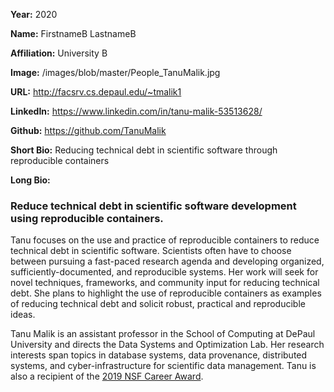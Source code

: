 **Year:** 2020

**Name:** FirstnameB LastnameB

**Affiliation:** University B

**Image:** /images/blob/master/People_TanuMalik.jpg

**URL:** http://facsrv.cs.depaul.edu/~tmalik1

**LinkedIn:** https://www.linkedin.com/in/tanu-malik-53513628/

**Github:** https://github.com/TanuMalik

**Short Bio:** Reducing technical debt in scientific software through reproducible containers

**Long Bio:** 
### Reduce technical debt in scientific software development using reproducible containers.
Tanu focuses on the use and practice of reproducible containers to reduce technical debt in scientific software.  Scientists often have to choose between pursuing a fast-paced research agenda and developing organized, sufficiently-documented, and reproducible systems. Her work will seek for novel techniques, frameworks, and community input for reducing technical debt. She plans to highlight the use of reproducible containers as examples of reducing technical debt and solicit robust, practical and reproducible ideas. 

Tanu Malik is an assistant professor in the School of Computing at DePaul University and directs the Data Systems and Optimization Lab. Her research interests span topics in database systems, data provenance, distributed systems, and cyber-infrastructure for scientific data management. Tanu is also a recipient of the <a href="https://nsf.gov/awardsearch/showAward?AWD_ID=1846418&HistoricalAwards=false">2019 NSF Career Award</a>.


